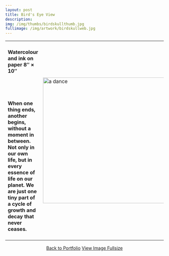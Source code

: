 ```yaml
---
layout: post
title: Bird's Eye View
description:
img: /img/thumbs/birdskullthumb.jpg
fullimage: /img/artwork/birdskullweb.jpg
---
```




<table>
  <colgroup>
      <col style="width:50%"/>
      <col style="width:50%"/>
  </colgroup>
  <tr>
  <td><h4>Watercolour and ink on paper 8&Prime; &times; 10&Prime;</h4><br/><br/><h4>When one thing ends, another begins, without a moment in between. Not only in our own life, but in every essence of life on our planet. We are just one tiny part of a cycle of growth and decay that never ceases. </h4></td>
    <td rowspan="2"><img src="{{ page.fullimage | prepend: site.baseurl | prepend: site.url }}" alt="a dance" width="400" title="A Dance"></td>
  </tr>
</table>



<center>
  <a href="{{ site.url }}/portfolio" class="button">Back to Portfolio</a>
  <a href="{{ page.fullimage }}" class="button">View Image Fullsize</a>
</center>
